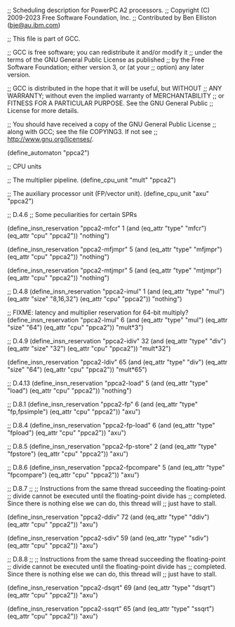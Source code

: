 ;; Scheduling description for PowerPC A2 processors.
;; Copyright (C) 2009-2023 Free Software Foundation, Inc.
;; Contributed by Ben Elliston (bje@au.ibm.com)

;; This file is part of GCC.

;; GCC is free software; you can redistribute it and/or modify it
;; under the terms of the GNU General Public License as published
;; by the Free Software Foundation; either version 3, or (at your
;; option) any later version.

;; GCC is distributed in the hope that it will be useful, but WITHOUT
;; ANY WARRANTY; without even the implied warranty of MERCHANTABILITY
;; or FITNESS FOR A PARTICULAR PURPOSE.  See the GNU General Public
;; License for more details.

;; You should have received a copy of the GNU General Public License
;; along with GCC; see the file COPYING3.  If not see
;; <http://www.gnu.org/licenses/>.

(define_automaton "ppca2")

;; CPU units

;; The multiplier pipeline.
(define_cpu_unit "mult" "ppca2")

;; The auxiliary processor unit (FP/vector unit).
(define_cpu_unit "axu" "ppca2")

;; D.4.6
;; Some peculiarities for certain SPRs

(define_insn_reservation "ppca2-mfcr" 1
  (and (eq_attr "type" "mfcr")
       (eq_attr "cpu" "ppca2"))
   "nothing")

(define_insn_reservation "ppca2-mfjmpr" 5
  (and (eq_attr "type" "mfjmpr")
       (eq_attr "cpu" "ppca2"))
  "nothing")

(define_insn_reservation "ppca2-mtjmpr" 5
  (and (eq_attr "type" "mtjmpr")
       (eq_attr "cpu" "ppca2"))
  "nothing")

;; D.4.8
(define_insn_reservation "ppca2-imul" 1
  (and (eq_attr "type" "mul")
       (eq_attr "size" "8,16,32")
       (eq_attr "cpu" "ppca2"))
  "nothing")

;; FIXME: latency and multiplier reservation for 64-bit multiply?
(define_insn_reservation "ppca2-lmul" 6
  (and (eq_attr "type" "mul")
       (eq_attr "size" "64")
       (eq_attr "cpu" "ppca2"))
  "mult*3")

;; D.4.9
(define_insn_reservation "ppca2-idiv" 32
  (and (eq_attr "type" "div")
       (eq_attr "size" "32")
       (eq_attr "cpu" "ppca2"))
  "mult*32")

(define_insn_reservation "ppca2-ldiv" 65
  (and (eq_attr "type" "div")
       (eq_attr "size" "64")
       (eq_attr "cpu" "ppca2"))
  "mult*65")

;; D.4.13
(define_insn_reservation "ppca2-load" 5
  (and (eq_attr "type" "load")
       (eq_attr "cpu" "ppca2"))
  "nothing")

;; D.8.1
(define_insn_reservation "ppca2-fp" 6
  (and (eq_attr "type" "fp,fpsimple")
       (eq_attr "cpu" "ppca2"))
  "axu")

;; D.8.4
(define_insn_reservation "ppca2-fp-load" 6
  (and (eq_attr "type" "fpload")
       (eq_attr "cpu" "ppca2"))
  "axu")

;; D.8.5
(define_insn_reservation "ppca2-fp-store" 2
  (and (eq_attr "type" "fpstore")
       (eq_attr "cpu" "ppca2"))
  "axu")

;; D.8.6
(define_insn_reservation "ppca2-fpcompare" 5
  (and (eq_attr "type" "fpcompare")
       (eq_attr "cpu" "ppca2"))
 "axu")

;; D.8.7
;;
;; Instructions from the same thread succeeding the floating-point
;; divide cannot be executed until the floating-point divide has
;; completed.  Since there is nothing else we can do, this thread will
;; just have to stall.

(define_insn_reservation "ppca2-ddiv" 72
  (and (eq_attr "type" "ddiv")
       (eq_attr "cpu" "ppca2"))
   "axu")

(define_insn_reservation "ppca2-sdiv" 59
  (and (eq_attr "type" "sdiv")
       (eq_attr "cpu" "ppca2"))
   "axu")

;; D.8.8
;; 
;; Instructions from the same thread succeeding the floating-point
;; divide cannot be executed until the floating-point divide has
;; completed.  Since there is nothing else we can do, this thread will
;; just have to stall.

(define_insn_reservation "ppca2-dsqrt" 69
  (and (eq_attr "type" "dsqrt")
       (eq_attr "cpu" "ppca2"))
  "axu")

(define_insn_reservation "ppca2-ssqrt" 65
  (and (eq_attr "type" "ssqrt")
       (eq_attr "cpu" "ppca2"))
  "axu")
